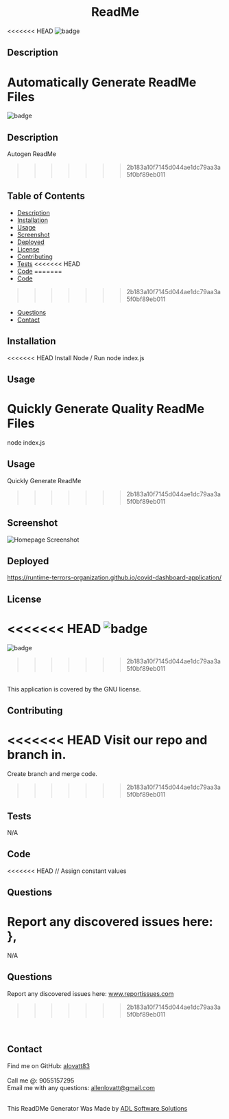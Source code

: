 <h1 align="center">ReadMe</h1>
  
<<<<<<< HEAD
![badge](https://img.shields.io/badge/license-Mozilla-orange)<br />

## Description
Automatically Generate ReadMe Files
=======
![badge](https://img.shields.io/badge/license-Apache-2.0-orange)<br />

## Description
Autogen ReadMe
>>>>>>> 2b183a10f7145d044ae1dc79aa3a5f0bf89eb011

## Table of Contents
- [Description](#description)
- [Installation](#installation)
- [Usage](#usage)
- [Screenshot](#screenshot)
- [Deployed](#deployed)
- [License](#license)
- [Contributing](#contributing)
- [Tests](#tests)
<<<<<<< HEAD
- [Code](#codeExample)
=======
- [Code](#code)
>>>>>>> 2b183a10f7145d044ae1dc79aa3a5f0bf89eb011
- [Questions](#questions)
- [Contact](#contact)

## Installation
<<<<<<< HEAD
Install Node / Run node index.js

## Usage
Quickly Generate Quality ReadMe Files
=======
node index.js

## Usage
Quickly Generate ReadMe
>>>>>>> 2b183a10f7145d044ae1dc79aa3a5f0bf89eb011

## Screenshot
![Homepage Screenshot](https://alovatt83.github.io/online-schedule/assets/images/screenshot.png)


## Deployed
https://runtime-terrors-organization.github.io/covid-dashboard-application/ 

## License
<<<<<<< HEAD
![badge](https://img.shields.io/badge/license-Mozilla-orange)
=======
![badge](https://img.shields.io/badge/license-GNU-orange)
>>>>>>> 2b183a10f7145d044ae1dc79aa3a5f0bf89eb011
<br />
This application is covered by the GNU license. 

## Contributing
<<<<<<< HEAD
Visit our repo and branch in.
=======
Create branch and merge code.
>>>>>>> 2b183a10f7145d044ae1dc79aa3a5f0bf89eb011

## Tests
N/A

## Code
<<<<<<< HEAD
// Assign constant values

## Questions
Report any discovered issues here:         },<br />
=======
N/A

## Questions
Report any discovered issues here: www.reportissues.com<br />
>>>>>>> 2b183a10f7145d044ae1dc79aa3a5f0bf89eb011
<br />

## Contact
Find me on GitHub: [alovatt83](https://github.com/alovatt83)<br />
<br />
Call me @: 9055157295
<br />
Email me with any questions: allenlovatt@gmail.com<br /><br />

This ReadDMe Generator Was Made by [ADL Software Solutions](https://github.com/alovat83/readme-generator)
    

